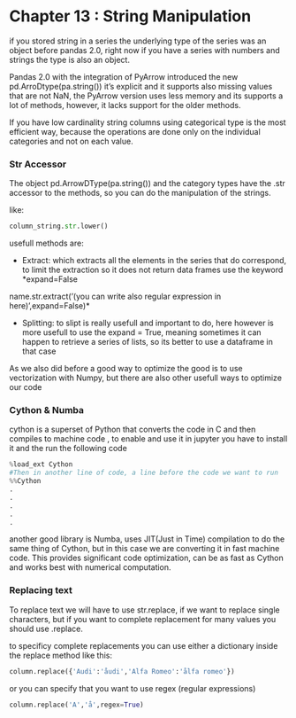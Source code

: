 # Chapter 13 : String Manipulation

if you stored string in a series the underlying type of the series was an object before pandas 2.0, right now if you have a series with numbers and strings the type is also an object.

Pandas 2.0 with the integration of PyArrow introduced the new pd.ArroDtype(pa.string()) it’s explicit and it supports also missing values that are not NaN, the PyArrow version uses less memory and its supports a lot of methods, however, it lacks support for the older methods.

If you have low cardinality string columns using categorical type is the most efficient way, because the operations are done only on the individual categories and not on each value.

### Str Accessor

The object pd.ArrowDType(pa.string()) and the category types have the .str accessor to the methods, so you can do the manipulation of the strings.

like:

```python
column_string.str.lower()
```

usefull methods are:

- Extract: which extracts all the elements in the series that do correspond, to limit the extraction so it does not return data frames use the keyword *expand=False

name.str.extract(’(you can write also regular expression in here)’,expand=False)*
- Splitting: to slipt is really usefull and important to do, here however is more usefull to use the expand = True, meaning sometimes it can happen to retrieve a series of lists, so its better to use a dataframe in that case

As we also did before a good way to optimize the good is to use vectorization with Numpy, but there are also other usefull ways to optimize our code

### Cython & Numba

cython is a superset of Python that converts the code in C and then compiles to machine code , to enable and use it in jupyter you have to install it and the run the following code

```python
%load_ext Cython
#Then in another line of code, a line before the code we want to run
%%Cython
.
.
.
.
.
```

another good library is Numba, uses JIT(Just in Time) compilation to do  the same thing of Cython, but in this case we are converting it in fast machine code. 
This provides significant code optimization, can be as fast as Cython and works best with numerical computation.

### Replacing text

To replace text we will have to use str.replace, if we want to replace single characters, but if you want to complete replacement for many values you should use .replace.

to specificy complete replacements you can use either a dictionary inside the replace method like this:

 

```python
column.replace({'Audi':'åudi','Alfa Romeo':'ålfa romeo'})
```

 or you can specify that you want to use regex (regular expressions)

```python
column.replace('A','å',regex=True)
```